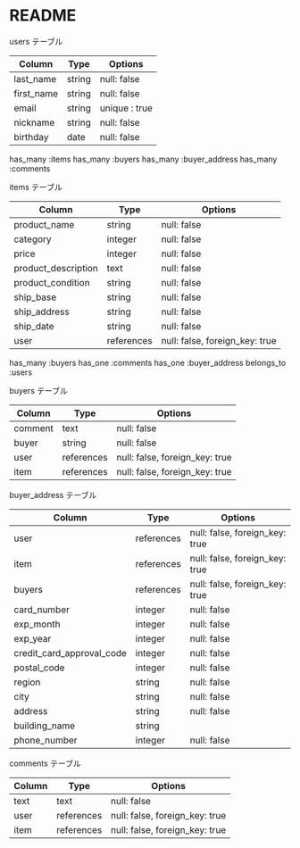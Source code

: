 # README

users テーブル

| Column      | Type   | Options            |
| ----------- | ------ | ------------------ |
| last_name   | string | null: false        |
| first_name  | string | null: false        |
| email       | string | unique : true      |
| nickname    | string | null: false        |
| birthday    | date   | null: false        |
  
  has_many :items
  has_many :buyers
  has_many :buyer_address
  has_many :comments



items テーブル

| Column              | Type       | Options                        |
| ------------------- | ---------- | ------------------------------ |
| product_name        | string     | null: false                    |
| category            | integer    | null: false                    |
| price               | integer    | null: false                    |
| product_description | text       | null: false                    |
| product_condition   | string     | null: false                    |
| ship_base           | string     | null: false                    |
| ship_address        | string     | null: false                    |
| ship_date           | string     | null: false                    |
| user                | references | null: false, foreign_key: true |

  has_many :buyers
  has_one :comments
  has_one :buyer_address
  belongs_to :users


buyers テーブル

| Column      | Type       | Options                        |
| ------------| ---------- | ------------------------------ |
| comment     | text       | null: false                    |
| buyer       | string     | null: false                    |
| user        | references | null: false, foreign_key: true |
| item        | references | null: false, foreign_key: true |


buyer_address テーブル

| Column                    | Type       | Options                        |
| --------------------------| ---------- | ------------------------------ |
| user                      | references | null: false, foreign_key: true |
| item                      | references | null: false, foreign_key: true |
| buyers                    | references | null: false, foreign_key: true |
| card_number               | integer    | null: false                    |
| exp_month                 | integer    | null: false                    |
| exp_year                  | integer    | null: false                    |
| credit_card_approval_code | integer    | null: false                    |
| postal_code               | integer    | null: false                    |
| region                    | string     | null: false                    |
| city                      | string     | null: false                    |
| address                   | string     | null: false                    |
| building_name             | string     |                                |
| phone_number              | integer    | null: false                    |


comments テーブル

| Column    | Type       | Options                        |
| --------- | ---------- | ------------------------------ |
| text      | text       | null: false                    |
| user      | references | null: false, foreign_key: true |
| item      | references | null: false, foreign_key: true |